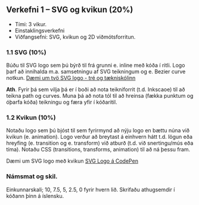## Verkefni 1 – SVG og kvikun (20%)  
* Tími: 3 vikur.
* Einstaklingsverkefni
* Viðfangsefni: SVG, kvikun og 2D viðmótsforritun.

### 1.1 SVG (10%) 
Búðu til SVG logo sem þú býrð til frá grunni e. inline með kóða í ritli. Logo þarf að innihalda m.a. samsetningu af SVG teikningum og e. Bezier curve notkun. [Dæmi um tvö SVG logo - tré og tækniskólinn](https://kodun.is/) <br>

**Ath**. Fyrir þá sem vilja þá er í boði að nota teikniforrit (t.d. Inkscaoe) til að teikna path og curves. Muna þá að nota tól til að hreinsa (fækka punktum og óþarfa kóða) teikningu og færa yfir í kóðaritil.

### 1.2 Kvikun (10%) 
Notaðu logo sem þú bjóst til sem fyrirmynd að nýju logo en bættu núna við kvikun (e. animation). Logo verður að breytast á einhvern hátt t.d. lögun eða hreyfing (e. transition og e. transform) við atburð (t.d. við snertingu/mús eða tíma). 
Notaðu CSS (transitions, transforms, animation) til að ná þessu fram. 

Dæmi um SVG logo með kvikun [SVG Logo á CodePen](https://codepen.io/search/pens?q=svg+logo&page=1&order=popularity&depth=everything&cursor=ZD0xJm89MCZwPTI=)

### Námsmat og skil.
Einkunnarskali; 10, 7.5, 5, 2.5, 0 fyrir hvern lið. 
Skrifaðu athugsemdir í kóðann þinn á íslensku. 
